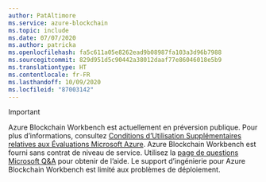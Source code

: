 ```yaml
---
author: PatAltimore
ms.service: azure-blockchain
ms.topic: include
ms.date: 07/07/2020
ms.author: patricka
ms.openlocfilehash: fa5c611a05e8262ead9b08987fa103a3d96b7988
ms.sourcegitcommit: 829d951d5c90442a38012daaf77e86046018e5b9
ms.translationtype: HT
ms.contentlocale: fr-FR
ms.lasthandoff: 10/09/2020
ms.locfileid: "87003142"
---
```

> [!IMPORTANT]
> Azure Blockchain Workbench est actuellement en préversion publique.
> Pour plus d’informations, consultez [Conditions d’Utilisation Supplémentaires relatives aux Évaluations Microsoft Azure](https://azure.microsoft.com/support/legal/preview-supplemental-terms/).
> Azure Blockchain Workbench est fourni sans contrat de niveau de service.
> Utilisez la [page de questions Microsoft Q&A](/answers/topics/azure-blockchain-workbench.html) pour obtenir de l’aide. Le support d’ingénierie pour Azure Blockchain Workbench est limité aux problèmes de déploiement.
